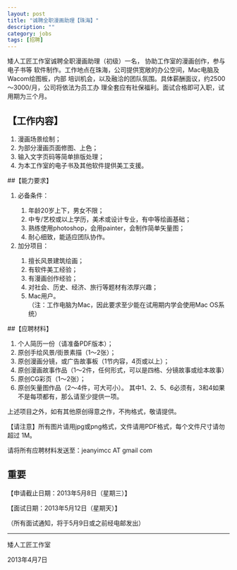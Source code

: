 ```yaml
---
layout: post
title: "诚聘全职漫画助理【珠海】"
description: ""
category: jobs
tags: [招聘]
---
```



矮人工匠工作室诚聘全职漫画助理（初级）⼀名， 协助工作室的漫画创作，参与电子书等
软件制作。工作地点在珠海，公司提供宽敞的办公空间，Mac电脑及Wacom绘图板，内部
培训机会，以及融洽的团队氛围。具体薪酬面议，约2500～3000/月，公司将依法为员工办
理全套应有社保福利。面试合格即可入职，试用期为三个月。

## 【工作内容】

  1. 漫画场景绘制；
  2. 为部分漫画页面修图、上色；
  3. 输入文字页码等简单排版处理；
  4. 为本工作室的电子书及其他软件提供美工支援。

##【能力要求】

<ol>
  <li>必备条件：</li>
  <ol>
   <li>年龄20岁上下，男女不限；</li>
   <li>中专/艺校或以上学历，美术或设计专业，有中等绘画基础；</li>
   <li>熟练使用photoshop，会用painter，会制作简单矢量图；</li>
   <li>耐心细致，能适应团队协作。</li>
  </ol>
  <li>加分项目：</li>
  <ol>
    <li>擅长风景建筑绘画；</li>
    <li>有软件美工经验；</li>
    <li>有漫画创作经验；</li>
    <li>对社会、历史、经济、旅行等题材有浓厚兴趣；</li>
    <li>Mac用户。</li>
     （注：工作电脑为Mac，因此要求至少能在试用期内学会使用Mac OS系统）
  </ol>
</ol>

##【应聘材料】

  1. 个人简历⼀份（请准备PDF版本）；
  2. 原创手绘风景/街景素描（1～2张）；
  3. 原创漫画分镜，或广告故事板（1节内容，4页或以上）；
  4. 原创漫画故事作品（1～2件，任何形式，可以是四格、分镜故事或绘本故事）
  5. 原创CG彩页（1～2张）；
  6. 原创矢量图作品（2～4件，可大可小）。
    其中1、2、5、6必须有，3和4如果不是每项都有，那么请至少提供⼀项。

 上述项目之外，如有其他原创得意之作，不拘格式，敬请提供。

  【请注意】所有图片请用jpg或png格式，文件请用PDF格式，每个文件尺寸请勿超过
1M。

请将所有应聘材料发送至：jeanyimcc AT gmail com

## 重要

【申请截止日期：2013年5月8日（星期三）】

【面试日期：2013年5月12日（星期天）】

（所有面试通知，将于5月9日或之前经电邮发出）

<hr>

矮人工匠工作室

2013年4月7日
